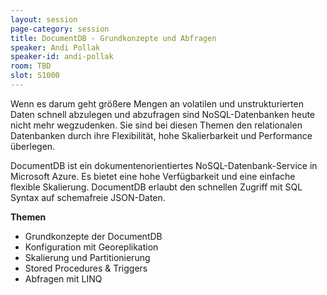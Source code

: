 ```yaml
---
layout: session
page-category: session
title: DocumentDB - Grundkonzepte und Abfragen
speaker: Andi Pollak
speaker-id: andi-pollak
room: TBD
slot: S1000
---
```


Wenn es darum geht größere Mengen an volatilen und unstrukturierten Daten schnell abzulegen und abzufragen sind NoSQL-Datenbanken heute 
nicht mehr wegzudenken. Sie sind bei diesen Themen den relationalen Datenbanken durch ihre Flexibilität, hohe Skalierbarkeit und Performance überlegen. 

DocumentDB ist ein dokumentenorientiertes NoSQL-Datenbank-Service in Microsoft Azure. Es bietet eine hohe Verfügbarkeit und eine einfache flexible Skalierung. 
DocumentDB erlaubt den schnellen Zugriff mit SQL Syntax auf schemafreie JSON-Daten. 

**Themen**
- Grundkonzepte der DocumentDB
- Konfiguration mit Georeplikation
- Skalierung und Partitionierung
- Stored Procedures & Triggers
- Abfragen mit LINQ